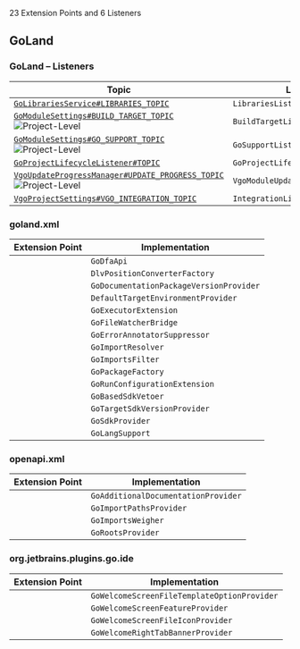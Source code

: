 <!-- Copyright 2000-2025 JetBrains s.r.o. and contributors. Use of this source code is governed by the Apache 2.0 license. -->

<!-- GENERATED FILE, DO NOT EDIT -->
<!-- This file is generated with the SDK Docs Authoring Tools plugin ('Generate SDK Docs EP Lists' action) -->
<!-- Revision: ee1e6cb62e11111f20108fcc38a30b7bac02447e -->

<!--
EP List Directories:
- /goland
-->


<snippet id="content">

23 Extension Points and 6 Listeners

<include from="snippets.topic" element-id="ep_list_legend"/>

## GoLand

### GoLand – Listeners

| Topic | Listener |
|-------|----------|
| [`GoLibrariesService#LIBRARIES_TOPIC`](https://jb.gg/ipe/listeners?topics=com.goide.project.GoLibrariesService.LibrariesListener)  | `LibrariesListener` |
| [`GoModuleSettings#BUILD_TARGET_TOPIC`](https://jb.gg/ipe/listeners?topics=com.goide.project.GoModuleSettings.BuildTargetListener)  ![Project-Level][project-level] | `BuildTargetListener` |
| [`GoModuleSettings#GO_SUPPORT_TOPIC`](https://jb.gg/ipe/listeners?topics=com.goide.project.GoModuleSettings.GoSupportListener)  ![Project-Level][project-level] | `GoSupportListener` |
| [`GoProjectLifecycleListener#TOPIC`](https://jb.gg/ipe/listeners?topics=com.goide.project.GoProjectLifecycleListener)  | `GoProjectLifecycleListener` |
| [`VgoUpdateProgressManager#UPDATE_PROGRESS_TOPIC`](https://jb.gg/ipe/listeners?topics=com.goide.vgo.VgoStatusTracker.VgoUpdateProgressManager.VgoModuleUpdateProgressListener)  ![Project-Level][project-level] | `VgoModuleUpdateProgressListener` |
| [`VgoProjectSettings#VGO_INTEGRATION_TOPIC`](https://jb.gg/ipe/listeners?topics=com.goide.vgo.configuration.VgoProjectSettings.IntegrationListener)  | `IntegrationListener` |


### goland.xml

| Extension Point | Implementation |
|-----------------|----------------|
| <include from="snippets.topic" element-id="epLink"><var name="ep" value="com.goide.dfa.api"/></include> | `GoDfaApi` |
| <include from="snippets.topic" element-id="epLink"><var name="ep" value="com.goide.dlv.positionConverterFactory"/></include> | `DlvPositionConverterFactory` |
| <include from="snippets.topic" element-id="epLink"><var name="ep" value="com.goide.documentation.packageVersionProvider"/></include> | `GoDocumentationPackageVersionProvider` |
| <include from="snippets.topic" element-id="epLink"><var name="ep" value="com.goide.execution.defaultTargetEnvironmentProvider"/></include> | `DefaultTargetEnvironmentProvider` |
| <include from="snippets.topic" element-id="epLink"><var name="ep" value="com.goide.executorExtension"/></include> | `GoExecutorExtension` |
| <include from="snippets.topic" element-id="epLink"><var name="ep" value="com.goide.fileWatcherBridge"/></include> | `GoFileWatcherBridge` |
| <include from="snippets.topic" element-id="epLink"><var name="ep" value="com.goide.highlighting.errorAnnotatorSuppressor"/></include> | `GoErrorAnnotatorSuppressor` |
| <include from="snippets.topic" element-id="epLink"><var name="ep" value="com.goide.importResolver"/></include> | `GoImportResolver` |
| <include from="snippets.topic" element-id="epLink"><var name="ep" value="com.goide.importsFilter"/></include> | `GoImportsFilter` |
| <include from="snippets.topic" element-id="epLink"><var name="ep" value="com.goide.packageFactory"/></include> | `GoPackageFactory` |
| <include from="snippets.topic" element-id="epLink"><var name="ep" value="com.goide.runConfigurationExtension"/></include> | `GoRunConfigurationExtension` |
| <include from="snippets.topic" element-id="epLink"><var name="ep" value="com.goide.sdk.sdkVetoer"/></include> | `GoBasedSdkVetoer` |
| <include from="snippets.topic" element-id="epLink"><var name="ep" value="com.goide.sdk.targetSdkVersionProvider"/></include> | `GoTargetSdkVersionProvider` |
| <include from="snippets.topic" element-id="epLink"><var name="ep" value="com.goide.sdkProvider"/></include> | `GoSdkProvider` |
| <include from="snippets.topic" element-id="epLink"><var name="ep" value="com.goide.support"/></include> | `GoLangSupport` |

### openapi.xml

| Extension Point | Implementation |
|-----------------|----------------|
| <include from="snippets.topic" element-id="epLink"><var name="ep" value="com.goide.documentation.additionalDocumentationProvider"/></include> | `GoAdditionalDocumentationProvider` |
| <include from="snippets.topic" element-id="epLink"><var name="ep" value="com.goide.importPathsProvider"/></include> | `GoImportPathsProvider` |
| <include from="snippets.topic" element-id="epLink"><var name="ep" value="com.goide.imports.weigher"/></include> | `GoImportsWeigher` |
| <include from="snippets.topic" element-id="epLink"><var name="ep" value="com.goide.rootsProvider"/></include> | `GoRootsProvider` |

### org.jetbrains.plugins.go.ide

| Extension Point | Implementation |
|-----------------|----------------|
| <include from="snippets.topic" element-id="epLink"><var name="ep" value="com.goide.templateOptionProvider"/></include> | `GoWelcomeScreenFileTemplateOptionProvider` |
| <include from="snippets.topic" element-id="epLink"><var name="ep" value="com.goide.welcomeScreenFeatureProvider"/></include> | `GoWelcomeScreenFeatureProvider` |
| <include from="snippets.topic" element-id="epLink"><var name="ep" value="com.goide.welcomeScreenFileIconProvider"/></include> | `GoWelcomeScreenFileIconProvider` |
| <include from="snippets.topic" element-id="epLink"><var name="ep" value="com.goide.welcomeScreenRightTabBannerProvider"/></include> | `GoWelcomeRightTabBannerProvider` |


[deprecated]: https://img.shields.io/badge/-Deprecated-lightgrey?style=flat-square
[removal]: https://img.shields.io/badge/-Removal-red?style=flat-square
[obsolete]: https://img.shields.io/badge/-Obsolete-grey?style=flat-square
[experimental]: https://img.shields.io/badge/-Experimental-violet?style=flat-square
[internal]: https://img.shields.io/badge/-Internal-darkred?style=flat-square
[project-level]: https://img.shields.io/badge/-Project--Level-blue?style=flat-square
[non-dynamic]: https://img.shields.io/badge/-Non--Dynamic-orange?style=flat-square
[dumb-aware]: https://img.shields.io/badge/-DumbAware-darkgreen?style=flat-square

</snippet>
